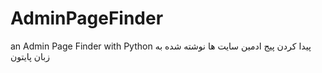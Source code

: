 # AdminPageFinder
an Admin Page Finder with Python پیدا کردن پیج ادمین سایت ها نوشته شده به زبان پایتون
